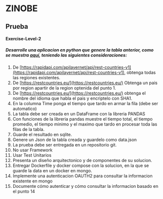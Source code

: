 # ZINOBE
## Prueba


#### Exercise-Level-2

##### Desarrolle una aplicacion en python que genere la tabla anterior, como se muestra [aquí](https://gitlab.com/eliecer.daza1/zinobe-python-exercises/-/blob/Exercise-Level-2/README.md),  teniendo las siguientes consideraciones:

1. De [https://rapidapi.com/apilayernet/api/rest-countries-v1](https://rapidapi.com/apilayernet/api/rest-countries-v1), obtenga todas las regiones existentes.
2. De [https://restcountries.eu/](https://restcountries.eu/) Obtenga un pais por region apartir de la region optenida del punto 1.
3. De [https://restcountries.eu/](https://restcountries.eu/) obtenga el nombre del idioma que habla el pais y encriptelo con SHA1.
4. En la columna Time ponga el tiempo que tardo en armar la fila (debe ser automatico)
5. La tabla debe ser creada en un DataFrame con la libreria PANDAS
6. Con funciones de la libreria pandas muestre el tiempo total, el tiempo promedio, el tiempo minimo y el maximo que tardo en procesar toda las filas de la tabla.
7. Guarde el resultado en sqlite.
8. Genere un Json de la tabla creada y guardelo como data.json
9. La prueba debe ser entregada en un repositorio git.
10. No usar Framework
11. Usar Test Unitarios
12. Presenta un diseño arquitectonico y de componentes de su solucion.
13. Entregar Dockerfile y docker compose con la solucion, en la que se guarde la data en un docker en mongo.
14. Implemente una autenticacion OAUTH2 para consultar la informacion existente en mongo
15. Documente cómo autenticar y cómo consultar la informacion basado en el punto 14

